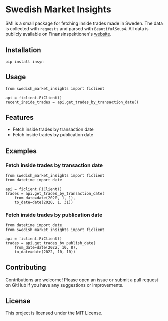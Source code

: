 # Swedish Market Insights

SMI is a small package for fetching inside trades made in Sweden.
The data is collected with `requests` and parsed with `BeautifulSoup4`.
All data is publicly available on Finansinspektionen's [website](https://fi.se/).

## Installation

```
pip install insyn
```

## Usage

```python3
from swedish_market_insights import ficlient

api = ficlient.FiClient()
recent_inside_trades = api.get_trades_by_transaction_date()
```

## Features

- Fetch inside trades by transaction date
- Fetch inside trades by publication date

## Examples

### Fetch inside trades by transaction date

```python3
from swedish_market_insights import ficlient
from datetime import date

api = ficlient.FiClient()
trades = api.get_trades_by_transaction_date(
    from_date=date(2020, 1, 1),
    to_date=date(2020, 1, 31))
```

### Fetch inside trades by publication date

```python3
from datetime import date
from swedish_market_insights import ficlient

api = ficlient.FiClient()
trades = api.get_trades_by_publish_date(
    from_date=date(2022, 10, 8),
    to_date=date(2022, 10, 10))
```

## Contributing

Contributions are welcome! Please open an issue or submit a pull request on GitHub if you have any suggestions or
improvements.

## License

This project is licensed under the MIT License.